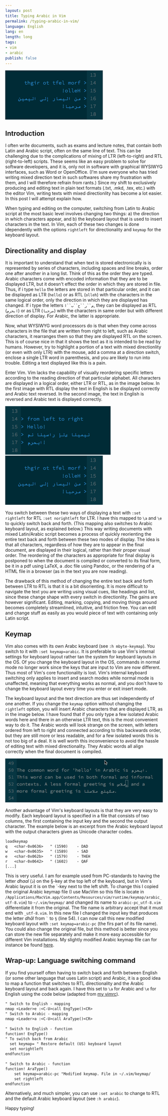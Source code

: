 ```yaml
---
layout: post
title: Typing Arabic in Vim 
permalink: /typing-arabic-in-vim/
language: English
lang: en
length: long
tags:
- vim
- arabic
publish: false
---
```


![LTR display in Vim](/images/2017-06-22/rtl.png)

## Introduction

I often write documents, such as exams and lecture notes, that contain both Latin and Arabic script, often on the same line of text. This can be challenging due to the complications of mixing of LTR (left-to-right) and RTL (right-to-left) scripts. These seems like an easy problem to solve for software developers, and it is, only not in software with graphical WYSIWYG interfaces, such as Word or OpenOffice. (I'm sure everyone who has tried writing mixed direction text in such softwares share my frustration with them, and I will therefore refrain from rants.) Since my shift to exclusively producing and editing text in plain text formats (.txt, .mkd, .tex, etc.) with the editor Vim, writing texts with mixed directionlity has become a lot easier. In this post I will attempt explain how. 

[//]: # ( > from left to right )  
[//]: # ( > Hello! )  
[//]: # ( > من اليسار إلى اليمين )
[//]: # ( > مرحبا! )

When typing and editing on the computer, switching from Latin to Arabic script at the most basic level involves changing two things: a)&nbsp;the direction in which characters appear, and b)&nbsp;the keyboard layout that is used to insert characters in the text. In Vim, each of these two changes is done idependently with the options `rightleft` for directionality and `keymap` for the keyboard layout.

## Directionality and display

It is important to understand that when text is stored electronically is is represented by series of characters, including spaces and line breaks, order one after another in a long list. Think of this as the order they are typed. Arabic characters come with encoded information that they are to be displayed LTR, but it doesn't effect the order in which they are stored in file. Thus, if i type `hello` the letters are stored in that particular order, and it can be displayed as LTR (`hello`) or as RTL (`olleh`) with the characters in the same logical order, only the direction in which they are displayed has changed. If i type the letters `م``ر``ح``ب``ا`, they can be displayed as RTL (`ابحرم`) or as LTR (`مرحبا`) with the characters in same order but with different direction of display. For Arabic, the latter is appropriate.

Now, what WYSIWYG word processors do is that when they come across characters in the file that are written from right to left, such as Arabic characters, it rearranges them so that they are displayed RTL on the screen. This is of course nice in that it shows the text as it is intended to be read by humans. However, try to highlight a portion of a text with mixed directionlity (or even with only LTR) with the mouse, add a comma at a direction switch, enclose a single LTR word in parenthesis, and you are likely to run into trouble. Editing a text displayed like this is a pain.

Enter Vim. Vim lacks the capability of visually reordering specific letters according to the reading direction of that particular alphabet. All characters are displayed in a logical order, either LTR or RTL, as in the image below. In the first image with RTL display the text in English is be displayed correctly and Arabic text reversed. In the second image, the text in English is reversed and Arabic text is displayed correctly.

![RTL display](/images/2017-06-22/ltr.png)&nbsp;![LTR display](/images/2017-06-22/rtl.png)

You switch between these two ways of displaying a text with `:set rightleft` for RTL `:set norightleft` for LTR. I have this mapped to `\a` and `\e` to quickly switch back and forth. (This mapping also switches to Arabic keyboard layout, as explained below.) This way writing documents with mixed Latin/Arabic script becomes a process of quickly reorienting the entire text back and forth between these two modes of display. The idea is that all characters, regardless of how they are to appear in the final document, are displayed in their logical, rather than their proper visual order. The reordering of the characters as appropriate for final display is postponed to when the document is compiled or converted to its final form, be it in a pdf using LaTeX, a .doc file using Pandoc, or the rendering of a HTML file in a browser (as in the text you are now reading).

The drawback of this method of changing the entire text back and forth between LTR to RTL is that it is a bit disorienting. It is more difficult to navigate the text you are writing using visual cues, like headings and list, since these change shape with every switch in directionlity. The gains are however significant. Editing, marking, copying, and moving things around becomes completely streamlined, intuitive, and friction free. You can edit and change stuff as easily as you would piece of text with containing only Latin script.

## Keymap

Vim also comes with its own Arabc keyboard (see `:h mbyte-keymap`). You switch to it with `:set keymap=arabic`. It is preferable to use Vim's internal settings for keyboard layout rather tan the system for keyboard layouts in the OS. Of you change the keyboard layout in the OS, commands in normal mode no longer work since the keys that are input to Vim are now different. Thus most of Vim's core functionality is lost. Vim's internal keyboard switching only applies to insert and search modes while normal mode is unaffected, meaning that everything works as normal, and you don't have to change the keyboard layout every time you enter or exit insert mode.

The keyboard layout and the text direction are thus set independently of one another. If you change the `keymap` option  without changing the `rightleft` option, you will insert Arabic characters that are displayed LTR, as in the image below. I have found that if you only type a few isolated Arabic words here and there in an otherwise LTR text, this is the most convenient way to do it. The Arabic words will look strange on the screen, with letters ordered from left to right and connected according to this backwards order, but they are still more or less readable, and for a few isolated words this is not too big of a deal. It is well worth this inconvenience to avoid the hassle of editing text with mixed directionality. They Arabic words all align correctly when the final document is compiled.

![Arabic words in a LTR text.](/images/2017-06-22/arabic-in-ltr.png)

[//]: # ( The common word for 'hello' in Arabic is مرحبا. )
[//]: # ( This word can be used in both formal and informal )
[//]: # ( contexts. A less formal greeting is سلام, and a )
[//]: # ( more formal greeting is السلام عليكم. )

Another advantage of Vim's keyboard layouts is that they are very easy to modify. Each keyboard layout is specified in a file that consists of two columns, the first containing the input key and the second the output character. The example below is an excerpt from the Arabic keyboard layout with the output characters given as Unicode character codes.

``` vim
loadkeymap
q	<char-0x0636>	" (1590)	- DAD
w	<char-0x0635>	" (1589)	- SAD
e	<char-0x062b>	" (1579)	- THEH
r	<char-0x0642>	" (1602)	- QAF
[...]
```

This is very useful. I am for example used from PC-standards to having the letter *dhaal*&nbsp;(ذ) on the §-key at the top left of the keyboard, but in Vim's Arabic layout it is on the \`-key next to the left shift. To change this I copied the original Arabic keymap file (I&nbsp;use MacVim so this file is locate in `/Applications/MacVim.app/Contents/Resources/vim/runtime/keymap/arabic_utf-8.vim`) to `~/.vim/keymap/` and changed its name to `arabic-pc_utf-8.vim` differentiate it from the original. The file name is arbitrary accept that it must end with `_utf-8.vim`. In this new file I changed the input key that produces the letter *dhāl* from `` ` `` to `§` (line&nbsp;54). I can now call this new modified keyboard layout with `:set keymap=arabic-pc` (the firs part of its file name). You could also change the original file, but this method is better since you can store the new file separately and make it more easy accessible for different Vim installations. My slightly modified Arabic keymap file can for instance be found [here](https://github.com/andreasmhallberg/dotfiles).


## Wrap-up: Language switching command

If you find yourself often having to switch back and forth between English (or some other language that uses Latin script) and Arabic, it is a good idea to map a function that switches to RTL directionality and the Arabic keyboard layout and back again. I have this set to `\a` for Arabic and `\e` for English using the code below (adapted from [my vimrc](https://github.com/andreasmhallberg/dotfiles/blob/master/.vimrc)).

``` vim
" Switch to English - mapping
nmap <Leader>e :<C-U>call EngType()<CR>
" Switch to Arabic - mapping
nmap <Leader>a :<C-U>call AraType()<CR>

" Switch to English - function
function! EngType()
" To switch back from Arabic
  set keymap= " Restore default (US) keyboard layout
  set norightleft
endfunction

" Switch to Arabic - function
function! AraType()
    set keymap=arabic-pc "Modified keymap. File in ~/.vim/keymap/
    set rightleft
endfunction
```

Alternatively, and much simpler, you can use `:set arabic` to change to RTL and the default Arabic keyboard layout (see `:h arabic`).

Happy typing!

